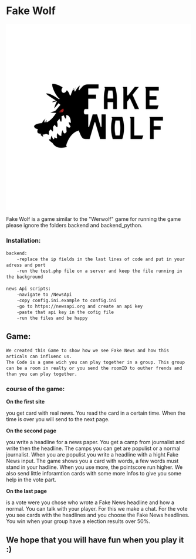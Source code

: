 # Fake Wolf 

![](https://raw.githubusercontent.com/Jugendhackt/fakewolf/master/logo%20und%20pr/logo.png)

Fake Wolf is a game similar to the "Werwolf" game 
for running the game please ignore the folders backend and backend_python.

### Installation:

	backend:
		-replace the ip fields in the last lines of code and put in your adress and port
		-run the test.php file on a server and keep the file running in the background

	news Api scripts:
		-navigate to /NewsApi
		-copy config.ini.example to config.ini
		-go to https://newsapi.org and create an api key
		-paste that api key in the cofig file
		-run the files and be happy
		
## Game: 
	We created this Game to show how we see Fake News and how this articals can influenc us. 
	The Code is a game wich you can play together in a group. This group can be a room in realty or you send the roomID to outher frends and than you can play together.
	
### course of the game: 
**On the first site**


you get card with real news. You read the card in a certain time. When the time is over you will send to the next page.

**On the second page**


you write a headline for a news paper. You get a camp from journalist and write then the headline. The camps you can get are populist or a normal journalist. When you are populist you write a headline with a hight Fake News input. The game shows you a card with words, a few words must stand in your hadline. When you use more, the pointscore run higher. We also send little inforamtion cards with some more Infos to give you some help in the vote part. 

**On the last page**


is a vote were you chose who wrote a Fake News headline and how a normal. You can talk with your player. For this we make a chat. For the vote you see cards with the headlines and you choose the Fake News headlines. 
You win when your group have a election results over 50%.

## We hope that you will have fun when you play it :) 
